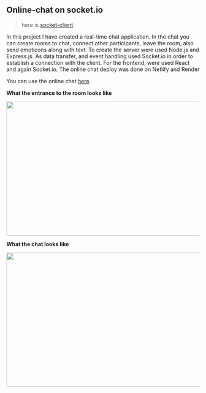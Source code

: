 ## Online-chat on socket.io
> here is [socket-client](https://github.com/DimaKichigin/socket-client)

In this project I have created a real-time chat application. In the chat you can create rooms to chat, connect other participants, leave the room, also send emoticons along with text. To create the server were used Node.js and Express.js. As data transfer, and event handling used Socket.io in order to establish a connection with the client. For the frontend, were used React and again Socket.io. The online chat deploy was done on Netlify and Render

You can use the online chat [here](https://socket-chat-client.netlify.app/).

**What the entrance to the room looks like**

<img src="https://github.com/user-attachments/assets/d7971ce0-63f6-4f9e-8b3d-8c8afa2ba187" width="600" height="350">

**What the chat looks like**

<img src="https://github.com/user-attachments/assets/4ea7346e-bac9-4898-b5d0-fe6d219f2568" width="600" height="350">

